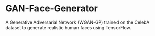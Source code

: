 # GAN-Face-Generator
A Generative Adversarial Network (WGAN-GP) trained on the CelebA dataset to generate realistic human faces using TensorFlow.
